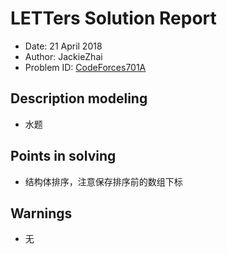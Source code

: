 # LETTers Solution Report

- Date: 21 April 2018
- Author: JackieZhai
- Problem ID: [CodeForces701A](http://codeforces.com/problemset/problem/701/A)

## Description modeling

- 水题

## Points in solving

- 结构体排序，注意保存排序前的数组下标

## Warnings

- 无
